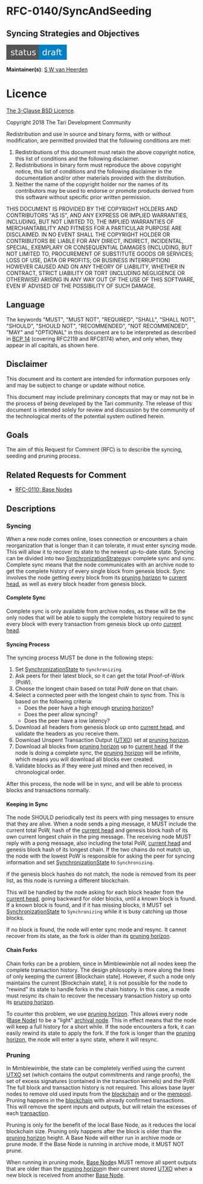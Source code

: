 # RFC-0140/SyncAndSeeding

## Syncing Strategies and Objectives

![status: draft](theme/images/status-draft.svg)

**Maintainer(s)**: [S W van Heerden](https://github.com/SWvheerden)

# Licence

[ The 3-Clause BSD Licence](https://opensource.org/licenses/BSD-3-Clause).

Copyright 2018 The Tari Development Community

Redistribution and use in source and binary forms, with or without modification, are permitted provided that the
following conditions are met:

1. Redistributions of this document must retain the above copyright notice, this list of conditions and the following
   disclaimer.
2. Redistributions in binary form must reproduce the above copyright notice, this list of conditions and the following
   disclaimer in the documentation and/or other materials provided with the distribution.
3. Neither the name of the copyright holder nor the names of its contributors may be used to endorse or promote products
   derived from this software without specific prior written permission.

THIS DOCUMENT IS PROVIDED BY THE COPYRIGHT HOLDERS AND CONTRIBUTORS "AS IS", AND ANY EXPRESS OR IMPLIED WARRANTIES,
INCLUDING, BUT NOT LIMITED TO, THE IMPLIED WARRANTIES OF MERCHANTABILITY AND FITNESS FOR A PARTICULAR PURPOSE ARE
DISCLAIMED. IN NO EVENT SHALL THE COPYRIGHT HOLDER OR CONTRIBUTORS BE LIABLE FOR ANY DIRECT, INDIRECT, INCIDENTAL,
SPECIAL, EXEMPLARY OR CONSEQUENTIAL DAMAGES (INCLUDING, BUT NOT LIMITED TO, PROCUREMENT OF SUBSTITUTE GOODS OR
SERVICES; LOSS OF USE, DATA OR PROFITS; OR BUSINESS INTERRUPTION) HOWEVER CAUSED AND ON ANY THEORY OF LIABILITY,
WHETHER IN CONTRACT, STRICT LIABILITY OR TORT (INCLUDING NEGLIGENCE OR OTHERWISE) ARISING IN ANY WAY OUT OF THE USE OF
THIS SOFTWARE, EVEN IF ADVISED OF THE POSSIBILITY OF SUCH DAMAGE.

## Language

The keywords "MUST", "MUST NOT", "REQUIRED", "SHALL", "SHALL NOT", "SHOULD", "SHOULD NOT", "RECOMMENDED", 
"NOT RECOMMENDED", "MAY" and "OPTIONAL" in this document are to be interpreted as described in 
[BCP 14](https://tools.ietf.org/html/bcp14) (covering RFC2119 and RFC8174) when, and only when, they appear in all capitals, as 
shown here.

## Disclaimer

This document and its content are intended for information purposes only and may be subject to change or update
without notice.

This document may include preliminary concepts that may or may not be in the process of being developed by the Tari
community. The release of this document is intended solely for review and discussion by the community of the
technological merits of the potential system outlined herein.

## Goals

The aim of this Request for Comment (RFC) is to describe the syncing, seeding and pruning process.

## Related Requests for Comment

* [RFC-0110: Base Nodes](RFC-0110_BaseNodes.md)

## Descriptions

### Syncing

When a new node comes online, loses connection or encounters a chain reorganization that is longer than it can tolerate, 
it must enter syncing mode. This will allow it to recover its state to the newest up-to-date state. Syncing can be 
divided into two [SynchronizationStrategy]s: complete sync and sync. Complete sync means that the node communicates with 
an archive node to get the complete history of every single block from genesis block. Sync involves the node getting 
every block from its [pruning horizon] to [current head], as well as every block header 
from genesis block. 

#### Complete Sync

Complete sync is only available from archive nodes, as these will be the only nodes that will be able to supply the 
complete history required to sync every block with every transaction from genesis block up onto [current head]. 



#### Syncing Process

The syncing process MUST be done in the following steps:

1. Set [SynchronizationState] to `Synchronizing`.
2. Ask peers for their latest block, so it can get the total Proof-of-Work (PoW). 
3. Choose the longest chain based on total PoW done on that chain.
4. Select a connected peer with the longest chain to sync from. This is based on the following criteria:
   - Does the peer have a high enough [pruning horizon]?
   - Does the peer allow syncing?
   - Does the peer have a low latency?
5. Download all headers from genesis block up onto [current head], and validate the headers as you receive them.
6. Download Unspent Transaction Output ([UTXO]) set at [pruning horizon]. 
7. Download all blocks from [pruning horizon] up to [current head]. If the node is doing a 
complete sync, the [pruning horizon] will be infinite, which means you will download all blocks ever 
created.
8. Validate blocks as if they were just mined and then received, in chronological order. 

After this process, the node will be in sync, and will be able to process blocks and transactions normally. 

#### Keeping in Sync

The node SHOULD periodically test its peers with ping messages to ensure that they are alive. When a node sends a ping 
message, it MUST include the current total PoW, hash of the [current head] and genesis block hash of its 
own current longest chain in the ping message. The receiving node MUST reply with a pong message, also including the total 
PoW, [current head] and genesis block hash of its longest chain. If the two chains do not match up, the node 
with the lowest PoW is responsible for asking the peer for syncing information and set [SynchronizationState] to `Synchronizing`. 

If the genesis block hashes do not match, the node is removed from its peer list, as this node is running a different 
blockchain. 

This will be handled by the node asking for each block header from the [current head], going backward for 
older blocks, until a known block is found. If a known block is found, and if it has missing blocks, it MUST set 
[SynchronizationState] to `Synchronizing` while it is busy catching up those blocks.

If no block is found, the node will enter sync mode and resync. It cannot recover from its state, as the fork is older 
than its [pruning horizon].

#### Chain Forks

Chain forks can be a problem, since in Mimblewimble not all nodes keep the complete transaction history. The design 
philosophy is more along the lines of only keeping the current [Blockchain state]. However, if such a 
node only maintains the current [Blockchain state], it is not possible for the node to "rewind" its 
state to handle forks in the chain history. In this case, a mode must resync its chain to recover the necessary 
transaction history up onto its [pruning horizon].

To counter this problem, we use [pruning horizon]. This allows every node ([Base Node]) to be a "light" 
[archival node](archivenode). This in effect means that the node will keep a full history for a short while. If the node 
encounters a fork, it can easily rewind its state to apply the fork. If the fork is longer than the [pruning horizon], 
the node will enter a sync state, where it will resync. 

### Pruning 

In Mimblewimble, the state can be completely verified using the current [UTXO] set 
(which contains the output commitments and range proofs), the set of excess signatures (contained in the transaction kernels) 
and the PoW. The full block and transaction history is not required. This allows base layer nodes to remove old used 
inputs from the [blockchain] and or the [mempool]. Pruning happens in the [blockchain] with already confirmed transactions.
This will remove the spent inputs and outputs, but will retain the excesses of each [transaction]. 

Pruning is only for the benefit of the local Base Node, as it reduces the local blockchain size. Pruning only happens 
after the block is older than the [pruning horizon] height. A Base Node will either run in archive mode 
or prune mode. If the Base Node is running in archive mode, it MUST NOT prune. 

When running in pruning mode, [Base Node]s MUST remove all spent outputs that are older than the 
[pruning horizon]in their current stored [UTXO] when a new block is received from another [Base Node].


[archivenode]: Glossary.md#archive-node
[blockchainstate]: Glossary.md#blockchain-state
[pruning horizon]: Glossary.md#pruning-horizon
[tari coin]: Glossary.md#tari-coin
[blockchain]: Glossary.md#blockchain
[current head]: Glossary.md#current-head
[block]: Glossary.md#block
[transaction]: Glossary.md#transaction
[base node]: Glossary.md#base-node
[utxo]: Glossary.md#unspent-transaction-outputs
[mimblewimble]: Glossary.md#mimblewimble
[mempool]: Glossary.md#mempool
[BroadcastStrategy]: Glossary.md#broadcaststrategy
[range proof]: Glossary.md#range-proof
[SynchronizationStrategy]: Glossary.md#synchronisationstrategy
[SynchronizationState]: Glossary.md#synchronisationstate
[mining server]: Glossary.md#mining-server
